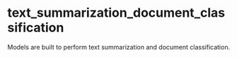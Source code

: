# text_summarization_document_classification
Models are built to perform text summarization and document classification.
